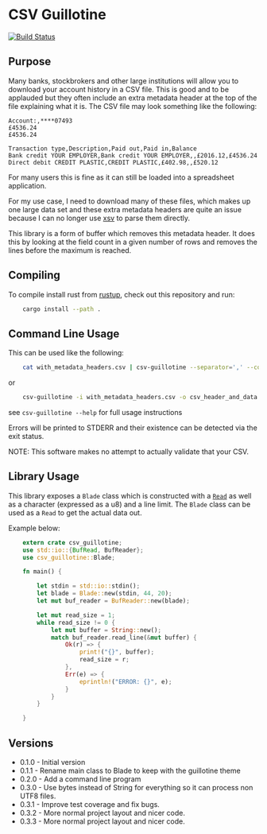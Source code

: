 # CSV Guillotine

[![Build Status](https://travis-ci.com/forbesmyester/csv-guillotine.svg?branch=master)](https://travis-ci.com/forbesmyester/csv-guillotine)

## Purpose

Many banks, stockbrokers and other large institutions will allow you to download your account history in a CSV file. This is good and to be applauded but they often include an extra metadata header at the top of the file explaining what it is. The CSV file may look something like the following:

    Account:,****07493
    £4536.24
    £4536.24

    Transaction type,Description,Paid out,Paid in,Balance
    Bank credit YOUR EMPLOYER,Bank credit YOUR EMPLOYER,,£2016.12,£4536.24
    Direct debit CREDIT PLASTIC,CREDIT PLASTIC,£402.98,,£520.12

For many users this is fine as it can still be loaded into a spreadsheet application.

For my use case, I need to download many of these files, which makes up one large data set and these extra metadata headers are quite an issue because I can no longer use [xsv](https://github.com/BurntSushi/xsv) to parse them directly.

This library is a form of buffer which removes this metadata header. It does this by looking at the field count in a given number of rows and removes the lines before the maximum is reached.

## Compiling

To compile install rust from [rustup](https://rustup.rs/), check out this repository and run:

```bash
    cargo install --path .
```

## Command Line Usage

This can be used like the following:

```bash
    cat with_metadata_headers.csv | csv-guillotine --separator=',' --consider=20 > csv_header_and_data only.csv
```

or 

```bash
    csv-guillotine -i with_metadata_headers.csv -o csv_header_and_data only.csv
```

see `csv-guillotine --help` for full usage instructions

Errors will be printed to STDERR and their existence can be detected via the exit status.

NOTE: This software makes no attempt to actually validate that your CSV.

## Library Usage

This library exposes a `Blade` class which is constructed with a [`Read`](https://doc.rust-lang.org/std/io/trait.Read.html) as well as a character (expressed as a u8) and a line limit. The `Blade` class can be used as a `Read` to get the actual data out.

Example below:

```rust
    extern crate csv_guillotine;
    use std::io::{BufRead, BufReader};
    use csv_guillotine::Blade;

    fn main() {

        let stdin = std::io::stdin();
        let blade = Blade::new(stdin, 44, 20);
        let mut buf_reader = BufReader::new(blade);

        let mut read_size = 1;
        while read_size != 0 {
            let mut buffer = String::new();
            match buf_reader.read_line(&mut buffer) {
                Ok(r) => {
                    print!("{}", buffer);
                    read_size = r;
                },
                Err(e) => {
                    eprintln!("ERROR: {}", e);
                }
            }
        }

    }
```

## Versions

 * 0.1.0 - Initial version
 * 0.1.1 - Rename main class to Blade to keep with the guillotine theme
 * 0.2.0 - Add a command line program
 * 0.3.0 - Use bytes instead of String for everything so it can process non UTF8 files.
 * 0.3.1 - Improve test coverage and fix bugs.
 * 0.3.2 - More normal project layout and nicer code.
 * 0.3.3 - More normal project layout and nicer code.
